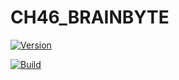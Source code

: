 # CH46_BRAINBYTE

[![Version](https://img.shields.io/badge/version-v1.0%20beta-blue)](https://github.com/adityam49/CH46_BRAINBYTE)

[![Build](https://img.shields.io/badge/build-passing-brightgreen)](https://github.com/adityam49/CH46_BRAINBYTE)
